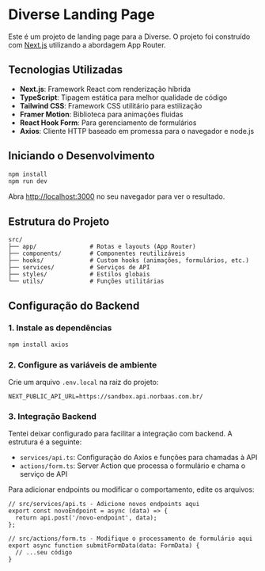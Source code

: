 # Diverse Landing Page

Este é um projeto de landing page para a Diverse. O projeto foi construído com [Next.js](https://nextjs.org) utilizando a abordagem App Router.

## Tecnologias Utilizadas

- **Next.js**: Framework React com renderização híbrida
- **TypeScript**: Tipagem estática para melhor qualidade de código
- **Tailwind CSS**: Framework CSS utilitário para estilização
- **Framer Motion**: Biblioteca para animações fluidas
- **React Hook Form**: Para gerenciamento de formulários
- **Axios**: Cliente HTTP baseado em promessa para o navegador e node.js

## Iniciando o Desenvolvimento

```bash
npm install
npm run dev
```

Abra [http://localhost:3000](http://localhost:3000) no seu navegador para ver o resultado.

## Estrutura do Projeto

```
src/
├── app/               # Rotas e layouts (App Router)
├── components/        # Componentes reutilizáveis
├── hooks/             # Custom hooks (animações, formulários, etc.)
├── services/          # Serviços de API
├── styles/            # Estilos globais
└── utils/             # Funções utilitárias
```

## Configuração do Backend

### 1. Instale as dependências

```bash
npm install axios
```

### 2. Configure as variáveis de ambiente

Crie um arquivo `.env.local` na raiz do projeto:

```
NEXT_PUBLIC_API_URL=https://sandbox.api.norbaas.com.br/
```

### 3. Integração Backend

Tentei deixar configurado para facilitar a integração com backend. A estrutura é a seguinte:

- `services/api.ts`: Configuração do Axios e funções para chamadas à API
- `actions/form.ts`: Server Action que processa o formulário e chama o serviço de API

Para adicionar endpoints ou modificar o comportamento, edite os arquivos:

```tsx
// src/services/api.ts - Adicione novos endpoints aqui
export const novoEndpoint = async (data) => {
  return api.post('/novo-endpoint', data);
};

// src/actions/form.ts - Modifique o processamento de formulário aqui
export async function submitFormData(data: FormData) {
  // ...seu código
}
```
